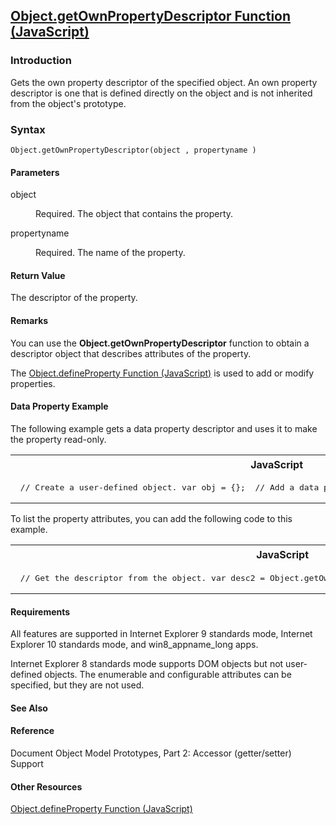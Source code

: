 ## [Object.getOwnPropertyDescriptor Function (JavaScript)](Object.getOwnPropertyDescriptor-Function.html)

### Introduction 

 Gets the own property descriptor of the specified object. An own property descriptor is one that is defined directly on the object and is not inherited from the object's prototype.

### Syntax 

```
Object.getOwnPropertyDescriptor(object , propertyname )
```

#### Parameters 

<div id="sectionSection0" class="section" name="collapseableSection" style="" expanded="true">
  <dl class="authored">
    <dt>
      <span class="parameter" sdata="paramReference" xmlns:util="util">object</span>
    </dt>
    <dd>
      <p xmlns:util="util">
        Required. The object that contains the property.
      </p>
    </dd>
    <dt>
      <span class="parameter" sdata="paramReference" xmlns:util="util">propertyname</span>
    </dt>
    <dd>
      <p xmlns:util="util">
        Required. The name of the property.
      </p>
    </dd>
  </dl>
</div>

#### Return Value 

<div id="returnValueSection" class="section" name="collapseableSection" style="">
  <p xmlns:util="util">
    The descriptor of the property.
  </p>
</div>

#### Remarks 

<div id="languageReferenceRemarksSection" class="section" name="collapseableSection" style="">
  <p xmlns:util="util">
    You can use the <b>Object.getOwnPropertyDescriptor</b> function to obtain a descriptor object that describes attributes of the property.
  </p>
  <p xmlns:util="util">
    The <span sdata="link"><a href="c5d05346-940a-40c2-b12a-e8b25abc8d46.htm">Object.defineProperty Function (JavaScript)</a></span> is used to add or modify properties.
  </p>
</div>

#### Data Property Example 

<div id="sectionSection1" class="section" name="collapseableSection" style="" expanded="true">
  <p xmlns:util="util">
    The following example gets a data property descriptor and uses it to make the property read-only.
  </p>
  <div class="code">
    <table width="100%" cellspacing="0" cellpadding="0">
      <tr>
        <th>
          JavaScript&nbsp;
        </th>
        <th>
          <span class="copyCode" onclick="CopyCode(this)" onkeypress="CopyCode_CheckKey(this, event)" onmouseover="ChangeCopyCodeIcon(this)" onmouseout="ChangeCopyCodeIcon(this)" tabindex=
          "0"><img class="copyCodeImage" name="ccImage" align="absmiddle" alt="Copy image" title="Copy image" src="../icons/copycode.gif" />Copy Code</span>
        </th>
      </tr>
      <tr>
        <td colspan="2">
          <pre>
 // Create a user-defined object. var obj = {};  // Add a data property. obj.newDataProperty = "abc";  // Get the property descriptor. var descriptor = Object.getOwnPropertyDescriptor(obj, "newDataProperty");  // Change a property attribute. descriptor.writable = false; Object.defineProperty(obj, "newDataProperty", descriptor); 
</pre>
        </td>
      </tr>
    </table>
  </div>
  <p xmlns:util="util">
    To list the property attributes, you can add the following code to this example.
  </p>
  <div class="code">
    <table width="100%" cellspacing="0" cellpadding="0">
      <tr>
        <th>
          JavaScript&nbsp;
        </th>
        <th>
          <span class="copyCode" onclick="CopyCode(this)" onkeypress="CopyCode_CheckKey(this, event)" onmouseover="ChangeCopyCodeIcon(this)" onmouseout="ChangeCopyCodeIcon(this)" tabindex=
          "0"><img class="copyCodeImage" name="ccImage" align="absmiddle" alt="Copy image" title="Copy image" src="../icons/copycode.gif" />Copy Code</span>
        </th>
      </tr>
      <tr>
        <td colspan="2">
          <pre>
 // Get the descriptor from the object. var desc2 = Object.getOwnPropertyDescriptor(obj, "newDataProperty");  // List the descriptor attributes. for (var prop in desc2) {     document.write(prop + ': ' + desc2[prop]);     document.write("&lt;br /&gt;"); }  // Output: // value: abc // writable: false // enumerable: true // configurable: true 
</pre>
        </td>
      </tr>
    </table>
  </div>
</div>

#### Requirements 

<div id="requirementsTitleSection" class="section" name="collapseableSection" style="">
  <p xmlns:util="util">
    All features are supported in Internet Explorer 9 standards mode, Internet Explorer 10 standards mode, and win8_appname_long apps.
  </p>
  <p xmlns:util="util">
    Internet Explorer 8 standards mode supports DOM objects but not user-defined objects. The <span sdata="langKeyword" value="enumerable"><span class="keyword">enumerable</span></span> and
    <span sdata="langKeyword" value="configurable"><span class="keyword">configurable</span></span> attributes can be specified, but they are not used.
  </p>
</div>

#### See Also 

<div id="seeAlsoSection" class="section" name="collapseableSection" style="">
  <h4 class="subHeading">
    Reference
  </h4>
  <div class="seeAlsoStyle">
    Document Object Model Prototypes, Part 2: Accessor (getter/setter) Support
  </div>
  <h4 class="subHeading">
    Other Resources
  </h4>
  <div class="seeAlsoStyle">
    <span sdata="link" xmlns:util="util"><a href="c5d05346-940a-40c2-b12a-e8b25abc8d46.htm">Object.defineProperty Function (JavaScript)</a></span>
  </div>
</div>

